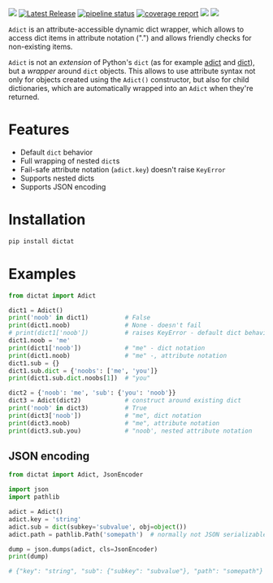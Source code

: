 [![](https://img.shields.io/pypi/v/dictat.svg?maxAge=3600)](https://pypi.org/project/dictat/)
[![Latest Release](https://gitlab.com/janoskut/dictat/-/badges/release.svg)](https://gitlab.com/janoskut/dictat/-/releases)
[![pipeline status](https://gitlab.com/janoskut/dictat/badges/main/pipeline.svg)](https://gitlab.com/janoskut/dictat/-/commits/main)
[![coverage report](https://gitlab.com/janoskut/dictat/badges/main/coverage.svg)](https://gitlab.com/janoskut/dictat/-/commits/main)
[![](https://img.shields.io/badge/License-Unlicense-blue.svg?longCache=True)](https://unlicense.org/)
[![](https://img.shields.io/badge/dependencies-none-informational)]()

`Adict` is an attribute-accessible dynamic dict wrapper, which allows to access dict items in
attribute notation (".") and allows friendly checks for non-existing items.

`Adict` is not an _extension_ of Python's `dict` (as for example
[adict](https://test.pypi.org/project/adict/) and [dict](https://test.pypi.org/project/dict/)),
but a _wrapper_ around `dict` objects. This allows to use attribute syntax not only for objects
created using the `Adict()` constructor, but also for child dictionaries, which are automatically
wrapped into an `Adict` when they're returned.

# Features

- Default `dict` behavior
- Full wrapping of nested `dict`s
- Fail-safe attribute notation (`adict.key`) doesn't raise `KeyError`
- Supports nested dicts
- Supports JSON encoding


# Installation

```sh
pip install dictat
```


# Examples

```py
from dictat import Adict

dict1 = Adict()
print('noob' in dict1)          # False
print(dict1.noob)               # None - doesn't fail
# print(dict1['noob'])          # raises KeyError - default dict behavior
dict1.noob = 'me'
print(dict1['noob'])            # "me" - dict notation
print(dict1.noob)               # "me" -, attribute notation
dict1.sub = {}
dict1.sub.dict = {'noobs': ['me', 'you']}
print(dict1.sub.dict.noobs[1])  # "you"

dict2 = {'noob': 'me', 'sub': {'you': 'noob'}}
dict3 = Adict(dict2)            # construct around existing dict
print('noob' in dict3)          # True
print(dict3['noob'])            # "me", dict notation
print(dict3.noob)               # "me", attribute notation
print(dict3.sub.you)            # "noob', nested attribute notation
```

## JSON encoding

```py
from dictat import Adict, JsonEncoder

import json
import pathlib

adict = Adict()
adict.key = 'string'
adict.sub = dict(subkey='subvalue', obj=object())
adict.path = pathlib.Path('somepath')  # normally not JSON serializable

dump = json.dumps(adict, cls=JsonEncoder)
print(dump)

# {"key": "string", "sub": {"subkey": "subvalue"}, "path": "somepath"}
```
